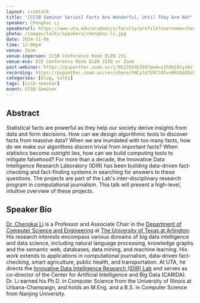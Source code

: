 ```yaml
---
layout: ccsbtalk
title: "[CCSB Seminar Series] Facts Are Wonderful, Until They Are Not"
speaker: Chengkai Li
speakerurl: https://www.uta.edu/academics/faculty/profile?username=chengkai
photo: /images/talks/speakers/chengkai-li.jpg
date: 2024-11-06
time: 12:00pm
venue: Zoom
venue-inperson: CCSB Conference Room ELEN 231
venue-ece: ECE Conference Room ELEN 315D or Zoom
past-webinar: https://pvpanther.zoom.us/j/95232645350?pwd=sjhXHj8iya9zIz8sc0koZ4GcwAbUlv.1&from=addon
recording: https://pvpanther.zoom.us/rec/share/FNCyld7UVCl05vvNhVbQIBzkVLnezUvoDqTJ3OZBoy3a5-bF8Fl-odRPh2DpKs7N.ufQ2zcdwauu5tUKb
categories: [blog, talks]
tags: [ccsb-seminar]
event: CCSB-Seminar
---
```



## Abstract

Statistical facts are powerful as they help our society derive insights from data and form decisions. How can we design algorithmic tools to discover facts from massive data? When we are inundated with too many facts, how do we make our algorithms discern trivial from important facts? When statistics become outright lies, how can we build computing tools to mitigate falsehood? For more than a decade, the Innovative Data Intelligence Research Laboratory (IDIR) has been building data-driven fact-checking and fact-finding systems in searching for answers to these questions. The projects are part of the Lab's inter-disciplinary research program in computational journalism. This talk will present a high-level, intuitive overview of these projects.


## Speaker Bio

[Dr. Chengkai Li](https://idir.uta.edu/cli.html) is a Professor and Associate Chair in the [Department of Computer Science and Engineering](https://www.uta.edu/academics/schools-colleges/engineering/academics/departments/cse) at [The University of Texas at Arlington](https://www.uta.edu/). His research interests encompass various domains of big data intelligence and data science, including natural language processing, knowledge graphs and the semantic web, databases, data mining, and machine learning. His work extends to applications in computational journalism, data-driven fact-checking, smart agriculture, public health, and transportation. At UTA, he directs the [Innovative Data Intelligence Research (IDIR) Lab](https://idir.uta.edu) and serves as co-director of the Center for Artificial Intelligence and Big Data (CARIDA). Dr. Li earned his Ph.D. in Computer Science from the University of Illinois at Urbana-Champaign, and holds an M.Eng. and a B.S. in Computer Science from Nanjing University.



